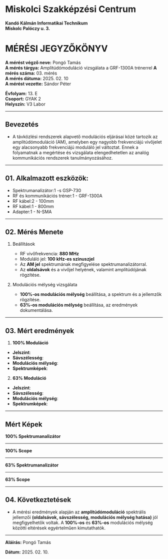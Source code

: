 
# Miskolci Szakképzési Centrum  
**Kandó Kálmán Informatikai Technikum**  
**Miskolc Palóczy u. 3.**

# MÉRÉSI JEGYZŐKÖNYV

**A mérést végző neve:** Pongó Tamás  
**A mérés tárgya:** Amplitúdómoduláció vizsgálata a GRF-1300A trénerrel 
**A mérés száma:** 03. mérés  
**A mérés dátuma:** 2025. 02. 10  
**A mérést vezette:** Sándor Péter  

**Évfolyam:** 13. E  
**Csoport:** GYAK 2  
**Helyszín:** V3 Labor 

---

## Bevezetés

- A távközlési rendszerek alapvető modulációs eljárásai közé tartozik az amplitúdómoduláció (AM), amelyben egy nagyobb frekvenciájú vivőjelet egy alacsonyabb frekvenciájú moduláló jel változtat. Ennek a folyamatnak a megértése és vizsgálata elengedhetetlen az analóg kommunikációs rendszerek tanulmányozásához.

---

## 01. Alkalmazott eszközök:

-  Spektrumanalizátor:1 -s GSP-730     
 - RF és kommunikációs tréner:1 - GRF-1300A   
 - RF kábel:2 - 100mm       
 - RF kábel:1 - 800mm       
 - Adapter:1 - N-SMA       


---


## 02. Mérés Menete

1. Beállítások

   - RF vivőfrekvencia: **880 MHz**  
   - Moduláló jel: **100 kHz-es szinuszjel**
   - Az **AM jel** spektrumának megfigyelése spektrumanalizátorral.  
   - Az **oldalsávok** és a vivőjel helyének, valamint amplitúdójának rögzítése.

2. Modulációs mélység vizsgálata

   - **100%-os modulációs mélység** beállítása, a spektrum és a jellemzők rögzítése.  
   - **63%-os modulációs mélység** beállítása, az eredmények dokumentálása.

---

## 03. Mért eredmények  

1. **100% Moduláció**

- **Jelszint**:   
- **Sávszélesség**:   
- **Modulációs mélység**:   
- **Spektrumképek**:

2. **63% Moduláció**

- **Jelszint**:   
- **Sávszélesség**:   
- **Modulációs mélység**:   
- **Spektrumképek**:


---

## Mért Képek

**100% Spektrumanalizátor**


---


**100% Scope**


---

**63% Spektrumanalizátor**


---


**63% Scope**




---

## 04. Következtetések  
- A mérési eredmények alapján az **amplitúdómoduláció** spektrális jellemzői **(oldalsávok, sávszélesség, modulációs mélység hatása)** jól megfigyelhetők voltak. A **100%-os** és **63%-os** modulációs mélység közötti eltérések egyértelműen kimutathatók.

---

**Aláírás:** Pongó Tamás

**Dátum:** 2025. 02. 10.
